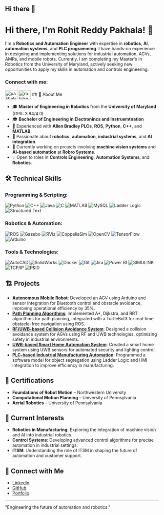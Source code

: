 ## Hi there 👋

<!--
**RohitReddy16/RohitReddy16** is a ✨ _special_ ✨ repository because its `README.md` (this file) appears on your GitHub profile.

Here are some ideas to get you started:

- 🔭 I’m currently working on ...
- 🌱 I’m currently learning ...
- 👯 I’m looking to collaborate on ...
- 🤔 I’m looking for help with ...
- 💬 Ask me about ...
- 📫 How to reach me: ...
- 😄 Pronouns: ...
- ⚡ Fun fact: ...
-->
# Hi there, I'm Rohit Reddy Pakhala! 👋

I'm a **Robotics and Automation Engineer** with expertise in **robotics**, **AI**, **automation systems**, and **PLC programming**. I have hands-on experience in designing and implementing solutions for industrial automation, AGVs, AMRs, and mobile robots. Currently, I am completing my Master's in Robotics from the University of Maryland, actively seeking new opportunities to apply my skills in automation and controls engineering.


<h3 align="left">Connect with me:</h3>
<p align="left">
<a href="https://linkedin.com/in/pakhala-rohit-reddy" target="blank"><img align="center" src="[https://cdn.jsdelivr.net/npm/simple-icons@3.0.1/icons/linkedin.svg](https://img.shields.io/badge/LinkedIn-0077B5?style=for-the-badge&logo=linkedin&logoColor=white)" alt="pakhala-rohit-reddy" height="30" width="40" /></a>
<a href="https://github.com/RohitReddy16" target="blank"><img align="center" src="https://cdn.jsdelivr.net/npm/simple-icons@3.0.1/icons/github.svg" alt="rohitreddy16" height="30" width="40" /></a>
## 🚀 About Me

- 🎓 **Master of Engineering in Robotics** from the **University of Maryland** (GPA: 3.84/4.0)
- 🎓 **Bachelor of Engineering in Electronincs and Instruemtnation**
- 💼 Experienced with **Allen Bradley PLCs**, **ROS**, **Python**, **C++**, and **MATLAB**.
- 🌱 Passionate about **robotics**, **automation**, **industrial systems**, and **AI integration**.
- 🔭 Currently working on projects involving **machine vision systems** and **AI-based automation** at **Robro Systems**.
- 💡 Open to roles in **Controls Engineering**, **Automation Systems**, and **Robotics**.

## 🛠 Technical Skills

### **Programming & Scripting:**
![Python](https://img.shields.io/badge/Python-3670A0?style=for-the-badge&logo=python&logoColor=ffdd54)
![C++](https://img.shields.io/badge/C++-00599C?style=for-the-badge&logo=cplusplus&logoColor=white)
![Java](https://img.shields.io/badge/Java-ED8B00?style=for-the-badge&logo=java&logoColor=white)
![C](https://img.shields.io/badge/C-00599C?style=for-the-badge&logo=c&logoColor=white)
![MATLAB](https://img.shields.io/badge/MATLAB-0076A8?style=for-the-badge&logo=matlab&logoColor=white)
![MySQL](https://img.shields.io/badge/MySQL-4479A1?style=for-the-badge&logo=mysql&logoColor=white)
![Ladder Logic](https://img.shields.io/badge/Ladder%20Logic-000000?style=for-the-badge&logoColor=white)
![Structured Text](https://img.shields.io/badge/Structured%20Text-000000?style=for-the-badge&logoColor=white)

### **Robotics & Automation:**
![ROS](https://img.shields.io/badge/ROS-22314E?style=for-the-badge&logo=ros&logoColor=white)
![Gazebo](https://img.shields.io/badge/Gazebo-9C27B0?style=for-the-badge&logo=gazebo&logoColor=white)
![RViz](https://img.shields.io/badge/RViz-9C27B0?style=for-the-badge&logo=rviz&logoColor=white)
![CoppeliaSim](https://img.shields.io/badge/CoppeliaSim-0A0A0A?style=for-the-badge&logoColor=white)
![OpenCV](https://img.shields.io/badge/OpenCV-5C3EE8?style=for-the-badge&logo=opencv&logoColor=white)
![TensorFlow](https://img.shields.io/badge/TensorFlow-FF6F00?style=for-the-badge&logo=tensorflow&logoColor=white)
![Arduino](https://img.shields.io/badge/Arduino-00979D?style=for-the-badge&logo=arduino&logoColor=white)

### **Tools & Technologies:**
![AutoCAD](https://img.shields.io/badge/AutoCAD-EE3124?style=for-the-badge&logo=autodesk&logoColor=white)
![SolidWorks](https://img.shields.io/badge/SolidWorks-FF8C00?style=for-the-badge&logo=solidworks&logoColor=white)
![Docker](https://img.shields.io/badge/Docker-2496ED?style=for-the-badge&logo=docker&logoColor=white)
![Git](https://img.shields.io/badge/Git-F05032?style=for-the-badge&logo=git&logoColor=white)
![Jira](https://img.shields.io/badge/Jira-0052CC?style=for-the-badge&logo=jira&logoColor=white)
![Power BI](https://img.shields.io/badge/Power_BI-F2C811?style=for-the-badge&logo=powerbi&logoColor=black)
![SIMULINK](https://img.shields.io/badge/SIMULINK-0076A8?style=for-the-badge&logo=matlab&logoColor=white)
![TCP/IP](https://img.shields.io/badge/TCP/IP-000000?style=for-the-badge&logoColor=white)
![P&ID](https://img.shields.io/badge/P%26ID-000000?style=for-the-badge&logoColor=white)

## 🏗 Projects

- **[Autonomous Mobile Robot](https://github.com/RohitReddy16/Autonomous-Mobile-Robot)**: Developed an AGV using Arduino and sensor integration for Bluetooth control and obstacle avoidance, improving operational efficiency by 35%.
- **[Path Planning Algorithms](https://github.com/RohitReddy16/Project5_Improved-RRT)**: Implemented A\*, Dijkstra, and RRT algorithms for path planning, integrated with a TurtleBot3 for real-time obstacle-free navigation using ROS.
- **[RF/UWB-based Collision Avoidance System](https://github.com/RohitReddy16/Collision-Avoidance)**: Designed a collision avoidance system for AGVs using RF and UWB technologies, optimizing safety in industrial environments.
- **[UWB-based Smart Home Automation System](https://github.com/RohitReddy16/Smart-Home-Automation)**: Created a smart home system using UWB sensors for automated security and lighting control.
- **[PLC-based Industrial Manufacturing Automation](https://github.com/RohitReddy16/PLC-Object-Segregation)**: Programmed a software model for object segregation using Ladder Logic and HMI integration to improve efficiency in manufacturing.

## 📜 Certifications

- **Foundations of Robot Motion** – Northwestern University
- **Computational Motion Planning** – University of Pennsylvania
- **Aerial Robotics** – University of Pennsylvania

## 🌱 Current Interests

- **Robotics in Manufacturing**: Exploring the integration of machine vision and AI into industrial robotics.
- **Control Systems**: Developing advanced control algorithms for precise automation in industrial settings.
- **ITSM**: Understanding the role of ITSM in shaping the future of automation and customer support.

## 🔗 Connect with Me

- [LinkedIn](https://www.linkedin.com/in/pakhala-rohit-reddy/)
- [GitHub](https://github.com/RohitReddy16)
- [Portfolio](https://rohit-reddy-portfolio.com)

---

"Engineering the future of automation and robotics."
